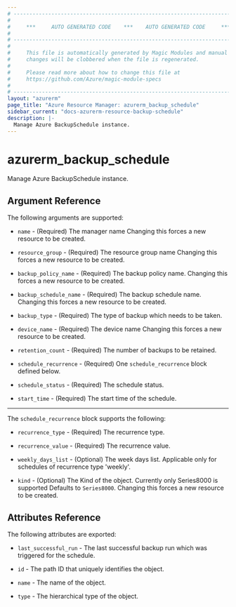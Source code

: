 ```yaml
---
# ----------------------------------------------------------------------------
#
#     ***     AUTO GENERATED CODE    ***    AUTO GENERATED CODE     ***
#
# ----------------------------------------------------------------------------
#
#     This file is automatically generated by Magic Modules and manual
#     changes will be clobbered when the file is regenerated.
#
#     Please read more about how to change this file at
#     https://github.com/Azure/magic-module-specs
#
# ----------------------------------------------------------------------------
layout: "azurerm"
page_title: "Azure Resource Manager: azurerm_backup_schedule"
sidebar_current: "docs-azurerm-resource-backup-schedule"
description: |-
  Manage Azure BackupSchedule instance.
---
```


# azurerm_backup_schedule

Manage Azure BackupSchedule instance.


## Argument Reference

The following arguments are supported:

* `name` - (Required) The manager name Changing this forces a new resource to be created.

* `resource_group` - (Required) The resource group name Changing this forces a new resource to be created.

* `backup_policy_name` - (Required) The backup policy name. Changing this forces a new resource to be created.

* `backup_schedule_name` - (Required) The backup schedule name. Changing this forces a new resource to be created.

* `backup_type` - (Required) The type of backup which needs to be taken.

* `device_name` - (Required) The device name Changing this forces a new resource to be created.

* `retention_count` - (Required) The number of backups to be retained.

* `schedule_recurrence` - (Required) One `schedule_recurrence` block defined below.

* `schedule_status` - (Required) The schedule status.

* `start_time` - (Required) The start time of the schedule.

---

The `schedule_recurrence` block supports the following:

* `recurrence_type` - (Required) The recurrence type.

* `recurrence_value` - (Required) The recurrence value.

* `weekly_days_list` - (Optional) The week days list. Applicable only for schedules of recurrence type 'weekly'.

* `kind` - (Optional) The Kind of the object. Currently only Series8000 is supported Defaults to `Series8000`. Changing this forces a new resource to be created.

## Attributes Reference

The following attributes are exported:

* `last_successful_run` - The last successful backup run which was triggered for the schedule.

* `id` - The path ID that uniquely identifies the object.

* `name` - The name of the object.

* `type` - The hierarchical type of the object.
